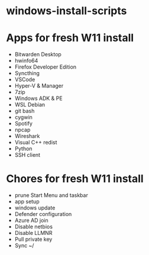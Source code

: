 # windows-install-scripts

Apps for fresh W11 install
==========================
- Bitwarden Desktop
- hwinfo64
- Firefox Developer Edition
- Syncthing
- VSCode
- Hyper-V & Manager
- 7zip
- Windows ADK & PE
- WSL Debian
- git bash
- cygwin
- Spotify
- npcap
- Wireshark
- Visual C++ redist
- Python
- SSH client

Chores for fresh W11 install
============================
- prune Start Menu and taskbar
- app setup
- windows update
- Defender configuration
- Azure AD join
- Disable netbios
- Disable LLMNR
- Pull private key
- Sync ~/
